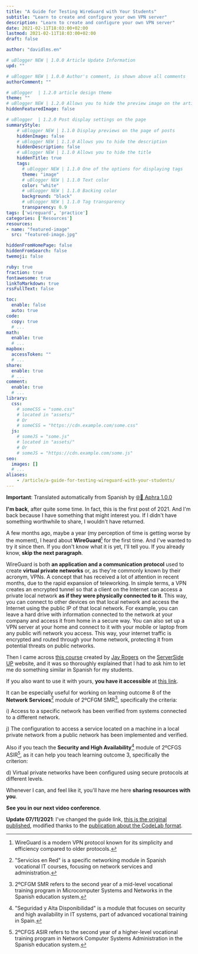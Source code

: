```yaml
---
title: "A Guide for Testing WireGuard with Your Students"
subtitle: "Learn to create and configure your own VPN server"
description: "Learn to create and configure your own VPN server"
date: 2021-02-11T18:03:00+02:00
lastmod: 2021-02-11T18:03:00+02:00
draft: false

author: "davidlms.en"

# uBlogger NEW | 1.0.0 Article Update Information
upd: ""

# uBlogger NEW | 1.0.0 Author's comment, is shown above all comments
authorComment: ""

# uBlogger  | 1.2.0 article design theme
theme: ""
# uBlogger NEW | 1.2.0 Allows you to hide the preview image on the article page
hiddenFeaturedImage: false

# uBlogger  | 1.2.0 Post display settings on the page
summaryStyle:
    # uBlogger NEW | 1.1.0 Display previews on the page of posts
    hiddenImage: false
    # uBlogger NEW | 1.1.0 Allows you to hide the description
    hiddenDescription: false
    # uBlogger NEW | 1.1.0 Allows you to hide the title
    hiddenTitle: true
    tags:
      # uBlogger NEW | 1.1.0 One of the options for displaying tags
      theme: "image"
      # uBlogger NEW | 1.1.0 Text color
      color: "white"
      # uBlogger NEW | 1.1.0 Backing color
      background: "black"
      # uBlogger NEW | 1.1.0 Tag transparency
      transparency: 0.9
tags: ['wireguard', 'practice']
categories: ['Resources']
resources:
- name: "featured-image"
  src: "featured-image.jpg"

hiddenFromHomePage: false
hiddenFromSearch: false
twemoji: false

ruby: true
fraction: true
fontawesome: true
linkToMarkdown: true
rssFullText: false

toc:
  enable: false
  auto: true
code:
  copy: true
  # ...
math:
  enable: true
  # ...
mapbox:
  accessToken: ""
  # ...
share:
  enable: true
  # ...
comment:
  enable: true
  # ...
library:
  css:
    # someCSS = "some.css"
    # located in "assets/"
    # Or
    # someCSS = "https://cdn.example.com/some.css"
  js:
    # someJS = "some.js"
    # located in "assets/"
    # Or
    # someJS = "https://cdn.example.com/some.js"
seo:
  images: []
  # ...
aliases:
    - /article/a-guide-for-testing-wireguard-with-your-students/
---
```

**Important**: Translated automatically from Spanish by [🌐💬 Aphra 1.0.0](https://github.com/DavidLMS/aphra)

**I'm back**, after quite some time. In fact, this is the first post of 2021. And I'm back because I have something that might interest you. If I didn't have something worthwhile to share, I wouldn't have returned.

A few months ago, maybe a year (my perception of time is getting worse by the moment), I heard about **WireGuard**[^1] for the first time. And I've wanted to try it since then. If you don't know what it is yet, I'll tell you. If you already know, **skip the next paragraph**.

WireGuard is both **an application and a communication protocol** used to create **virtual private networks** or, as they're commonly known by their acronym, VPNs. A concept that has received a lot of attention in recent months, due to the rapid expansion of teleworking. In simple terms, a VPN creates an encrypted tunnel so that a client on the Internet can access a private local network **as if they were physically connected to it**. This way, you can connect to other devices on that local network and access the Internet using the public IP of that local network. For example, you can leave a hard drive with information connected to the network at your company and access it from home in a secure way. You can also set up a VPN server at your home and connect to it with your mobile or laptop from any public wifi network you access. This way, your internet traffic is encrypted and routed through your home network, protecting it from potential threats on public networks.

Then I came across [this course](https://serversideup.net/courses/gain-flexibility-and-increase-privacy-with-wireguard-vpn/) created by [Jay Rogers](https://jaydrogers.com/) on the [ServerSide UP](https://serversideup.net/) website, and it was so thoroughly explained that I had to ask him to let me do something similar in Spanish for my students.

If you also want to use it with yours, **you have it accessible** at [this link](https://davidlms.github.io/Practicas/SERRED/wireguard.html).

It can be especially useful for working on learning outcome 8 of the **Network Services**[^2] module of 2ºCFGM SMR[^3], specifically the criteria:

i) Access to a specific network has been verified from systems connected to a different network.

j) The configuration to access a service located on a machine in a local private network from a public network has been implemented and verified.

Also if you teach the **Security and High Availability**[^4] module of 2ºCFGS ASIR[^5], as it can help you teach learning outcome 3, specifically the criterion:

d) Virtual private networks have been configured using secure protocols at different levels.

Whenever I can, and feel like it, you'll have me here **sharing resources with you**.

**See you in our next video conference**.

**Update 07/11/2021**: I've changed the guide link, [this is the original published](https://davidlms.github.io/Practicas/SERRED/wireguard_old.html), modified thanks to the [publication about the CodeLab format](https://davidlms.com/article/en-busca-de-un-formato-para-las-gu%C3%ADas-pr%C3%A1cticas-codelab/).

[^1]: WireGuard is a modern VPN protocol known for its simplicity and efficiency compared to older protocols.
[^2]: "Servicios en Red" is a specific networking module in Spanish vocational IT courses, focusing on network services and administration.
[^3]: 2ºCFGM SMR refers to the second year of a mid-level vocational training program in Microcomputer Systems and Networks in the Spanish education system.
[^4]: "Seguridad y Alta Disponibilidad" is a module that focuses on security and high availability in IT systems, part of advanced vocational training in Spain.
[^5]: 2ºCFGS ASIR refers to the second year of a higher-level vocational training program in Network Computer Systems Administration in the Spanish education system.